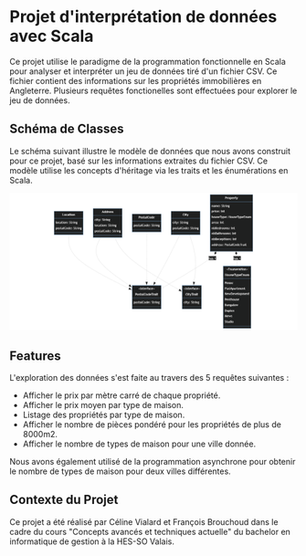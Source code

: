 # Projet d'interprétation de données avec Scala
Ce projet utilise le paradigme de la programmation fonctionnelle en Scala pour analyser et interpréter un jeu de données tiré d'un fichier CSV. Ce fichier contient des informations sur les propriétés immobilières en Angleterre.
Plusieurs requêtes fonctionelles sont effectuées pour explorer le jeu de données.

## Schéma de Classes
Le schéma suivant illustre le modèle de données que nous avons construit pour ce projet, basé sur les informations extraites du fichier CSV. Ce modèle utilise les concepts d'héritage via les traits et les énumérations en Scala.

![Class Diagram Property](ClassDiagramProperty.png)

## Features
L'exploration des données s'est faite au travers des 5 requêtes suivantes : 

- Afficher le prix par mètre carré de chaque propriété.
- Afficher le prix moyen par type de maison.
- Listage des propriétés par type de maison.
- Afficher le nombre de pièces pondéré pour les propriétés de plus de 8000m2.
- Afficher le nombre de types de maison pour une ville donnée.

Nous avons également utilisé de la programmation asynchrone pour obtenir le nombre de types de maison pour deux villes différentes.

## Contexte du Projet
Ce projet a été réalisé par Céline Vialard et François Brouchoud dans le cadre du cours "Concepts avancés et techniques actuelle" du bachelor en informatique de gestion à la HES-SO Valais.



